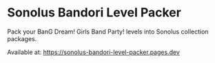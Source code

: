 # Sonolus Bandori Level Packer

Pack your BanG Dream! Girls Band Party! levels into Sonolus collection packages.

Available at: https://sonolus-bandori-level-packer.pages.dev
